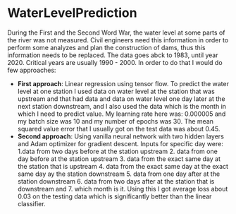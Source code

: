 # WaterLevelPrediction

During the First and the Second Word War, the water level at some parts of the river was not measured. Civil engineers need this information in order to perform some analyzes and plan the construction of dams, thus this information needs to be replaced. The data goes abck to 1983, until year 2020. Critical years are usually 1990 - 2000. In order to do that I would do few approaches:

- **First approach**: Linear regression using tensor flow. To predict the water level at one station I used data on water level at the station that was upstream and that had data and data on water level one day later at the next station downstream, and I also used the data which is the month in which I need to predict value. My learning rate here was: 0.000005 and my batch size was 10 and my number of epochs was 30. The mean squared value error that I usually got on the test data was about 0.45. 
- **Second approach**: Using vanilla neural network with two hidden layers and Adam optimizer for gradient descent. Inputs for specific day were: 1.data from two days before at the station upstream 2. data from one day before at the station upstream 3. data from the exact same day at the station that is upstream 4. data from the exact same day at the exact same day ay the station downstream 5. data from one day after at the station downstream 6. data from two days after at the station that is downstream and 7. which month is it. Using this I got average loss about 0.03 on the testing data which is significantly better than the linear classifier.
